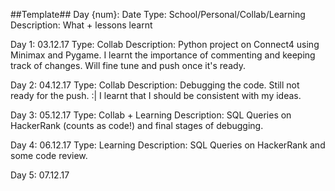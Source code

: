 ##Template##
Day {num}: Date
Type: School/Personal/Collab/Learning
Description: What + lessons learnt

Day 1: 03.12.17
Type: Collab
Description: Python project on Connect4 using Minimax and Pygame. I learnt the importance of commenting and keeping track of changes. Will fine tune and push once it's ready.

Day 2: 04.12.17
Type: Collab
Description: Debugging the code. Still not ready for the push. :| I learnt that I should be consistent with my ideas.

Day 3: 05.12.17
Type: Collab + Learning
Description: SQL Queries on HackerRank (counts as code!) and final stages of debugging.

Day 4: 06.12.17
Type: Learning
Description: SQL Queries on HackerRank and some code review.

Day 5: 07.12.17

